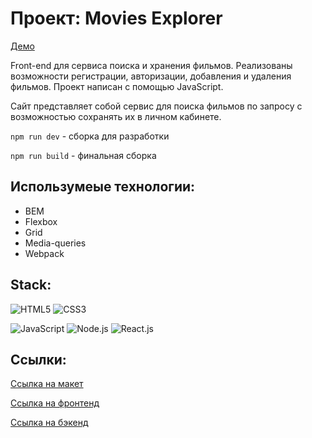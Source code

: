 # Проект: Movies Explorer 

[Демо](https://polyana.movies-explorer.nomoredomains.work/)

Front-end для сервиса поиска и хранения фильмов. Реализованы возможности регистрации, авторизации, добавления и удаления фильмов. Проект написан с помощью JavaScript.

Сайт представляет собой сервис для поиска фильмов по запросу с возможностью сохранять их в личном кабинете.

``npm run dev`` - сборка для разработки

``npm run build`` - финальная сборка

## Использумеые технологии:

* BEM
* Flexbox
* Grid
* Media-queries
* Webpack

## Stack:

![HTML5](https://img.shields.io/badge/HTML5-E34F26?style=for-the-badge&logo=html5&logoColor=white) 
![CSS3](https://img.shields.io/badge/CSS3-1572B6?style=for-the-badge&logo=css3&logoColor=white)

![JavaScript](https://img.shields.io/badge/JavaScript-323330?style=for-the-badge&logo=javascript&logoColor=F7DF1E)
![Node.js](https://img.shields.io/badge/Node.js-43853D?style=for-the-badge&logo=node.js&logoColor=white)
![React.js](https://img.shields.io/badge/React.js-20232A?style=for-the-badge&logo=react&logoColor=61DAFB)

## Ссылки:

[Ссылка на макет](https://disk.yandex.ru/d/G8xiequRIbe6Hg)

[Ссылка на фронтенд](https://polyana.movies-explorer.nomoredomains.work)

[Ссылка на бэкенд](https://api.pln.movies-explorer.nomoredomains.work)
